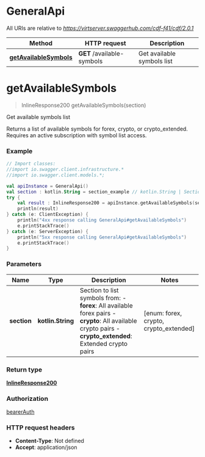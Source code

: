 # GeneralApi

All URIs are relative to *https://virtserver.swaggerhub.com/cdf-f41/cdf/2.0.1*

Method | HTTP request | Description
------------- | ------------- | -------------
[**getAvailableSymbols**](GeneralApi.md#getAvailableSymbols) | **GET** /available-symbols | Get available symbols list

<a name="getAvailableSymbols"></a>
# **getAvailableSymbols**
> InlineResponse200 getAvailableSymbols(section)

Get available symbols list

Returns a list of available symbols for forex, crypto, or crypto_extended. Requires an active subscription with symbol list access. 

### Example
```kotlin
// Import classes:
//import io.swagger.client.infrastructure.*
//import io.swagger.client.models.*;

val apiInstance = GeneralApi()
val section : kotlin.String = section_example // kotlin.String | Section to list symbols from:   - **forex**: All available forex pairs   - **crypto**: All available crypto pairs   - **crypto_extended**: Extended crypto pairs 
try {
    val result : InlineResponse200 = apiInstance.getAvailableSymbols(section)
    println(result)
} catch (e: ClientException) {
    println("4xx response calling GeneralApi#getAvailableSymbols")
    e.printStackTrace()
} catch (e: ServerException) {
    println("5xx response calling GeneralApi#getAvailableSymbols")
    e.printStackTrace()
}
```

### Parameters

Name | Type | Description  | Notes
------------- | ------------- | ------------- | -------------
 **section** | **kotlin.String**| Section to list symbols from:   - **forex**: All available forex pairs   - **crypto**: All available crypto pairs   - **crypto_extended**: Extended crypto pairs  | [enum: forex, crypto, crypto_extended]

### Return type

[**InlineResponse200**](InlineResponse200.md)

### Authorization

[bearerAuth](../README.md#bearerAuth)

### HTTP request headers

 - **Content-Type**: Not defined
 - **Accept**: application/json

